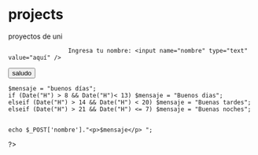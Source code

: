 # projects
proyectos de uni 

<html>
<title> saludo </title>
<head>

<body>
 <form method="post" action="sal.php">

                     Ingresa tu nombre: <input name="nombre" type="text" value="aquí" />
      
<input type="submit" value="saludo" />

   
 </form>
</body>
</html>
<?php

    $mensaje = "buenos días";
    if (Date("H") > 8 && Date("H")< 13) $mensaje = "Buenos dias"; 
    elseif (Date("H") > 14 && Date("H") < 20) $mensaje = "Buenas tardes"; 
    elseif (Date("H") > 21 && Date("H") <= 7) $mensaje = "Buenas noches"; 
    
   
	echo $_POST['nombre']."<p>$mensaje</p> ";
  
?>
